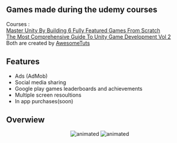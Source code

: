 ## Games made during the udemy courses

Courses :<br/> 
[Master Unity By Building 6 Fully Featured Games From Scratch](https://www.udemy.com/course/make-mobile-games-like-a-pro-using-unity-game-engine/ "Master Unity By Building 6 Fully Featured Games From Scratch")<br/>
[The Most Comprehensive Guide To Unity Game Development Vol 2](https://www.udemy.com/course/the-most-comprehensive-guide-to-unity-game-development-vol-2/ "
The Most Comprehensive Guide To Unity Game Development Vol 2")
<br/> 
Both are created by [AwesomeTuts](https://www.awesometuts.com/ "AwesomeTuts")

## Features

- Ads (AdMob)
- Social media sharing
- Google play games leaderboards and achievements
- Multiple screen resoultions
- In app purchases(soon) 

## Overwiew

<p align="center">
	<img src="https://media.giphy.com/media/VB3XHK9b8zFKrqy2BH/giphy.gif?cid=790b761199e657f1171eb63b1d2c86ce117eaa56870fb1b8&rid=giphy.gif&ct=g" alt="animated">
	<img src="https://media.giphy.com/media/jIb1Wx2EN1pFn4NgMk/giphy-downsized-large.gif?cid=790b7611a94404b19aee798b2e0249721ec2d0c0c0625eff&rid=giphy-downsized-large.gif&ct=g" alt="animated">
</p> 